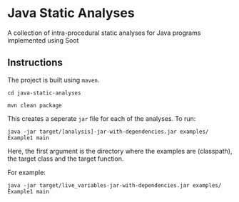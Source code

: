 # Java Static Analyses

A collection of intra-procedural static analyses for Java programs implemented using Soot

## Instructions
The project is built using `maven`.

```
cd java-static-analyses

mvn clean package
```

This creates a seperate `jar` file for each of the analyses. To run:

```
java -jar target/[analysis]-jar-with-dependencies.jar examples/ Example1 main
```

Here, the first argument is the directory where the examples are (classpath), the target class and the target function.

For example:

```
java -jar target/live_variables-jar-with-dependencies.jar examples/ Example1 main
```
